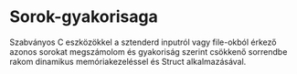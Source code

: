 # Sorok-gyakorisaga
Szabványos C eszközökkel a sztenderd inputról vagy file-okból érkező azonos sorokat megszámolom és gyakoriság szerint csökkenő sorrendbe rakom dinamikus memóriakezeléssel és Struct alkalmazásával.
